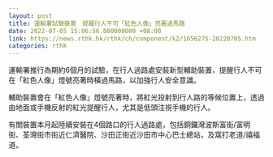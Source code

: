 ```yaml
---
layout: post
title: 運輸署試驗裝置　提醒行人不可「紅色人像」亮著過馬路
date: 2022-07-05 15:06:56.000000000 +08:00
link: https://news.rthk.hk/rthk/ch/component/k2/1656275-20220705.htm
categories: rthk
---
```


運輸署推行為期約6個月的試驗，在行人過路處安裝新型輔助裝置，提醒行人不可在「紅色人像」燈號亮著時橫過馬路，以加強行人安全意識。

輔助裝置會在「紅色人像」燈號亮著時，將紅光投射到行人路的等候位置上，透過由地面或手機反射的紅光提醒行人，尤其是低頭注視手機的行人。

有關裝置本月起陸續安裝在4個路口的行人過路處，包括銅鑼灣波斯富街/富明街、荃灣街市街近仁濟醫院、沙田正街近沙田市中心巴士總站，及窩打老道/禧福道。
